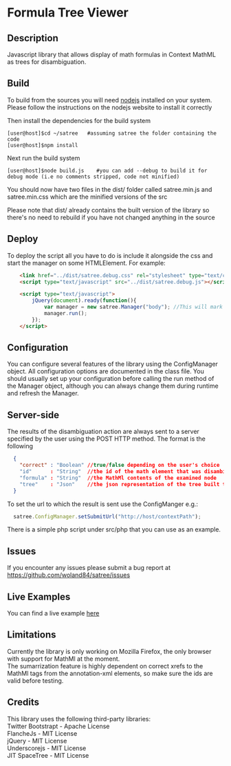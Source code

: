 Formula Tree Viewer
===================

Description
-----------
Javascript library that allows display of math formulas in Context MathML as trees for disambiguation.


Build
-----
To build from the sources you will need [nodejs](http://nodejs.org/) installed on your system. 
Please follow the instructions on the nodejs website to install it correctly

Then install the dependencies for the build system

```
[user@host]$cd ~/satree   #assuming satree the folder containing the code  
[user@host]$npm install  
```

Next run the build system

```
[user@host]$node build.js    #you can add --debug to build it for debug mode (i.e no comments stripped, code not minified)  
```

You should now have two files in the dist/ folder called satree.min.js and satree.min.css which are the minified versions
of the src

Please note that dist/ already contains the built version of the library so there's no need to rebuild if you have not changed
anything in the source

Deploy
------
To deploy the script all you have to do is include it alongside the css and start the manager on some HTMLElement. For example:


```html
	<link href="../dist/satree.debug.css" rel="stylesheet" type="text/css" />
	<script type="text/javascript" src="../dist/satree.debug.js"></script>

    <script type="text/javascript">
        jQuery(document).ready(function(){
            var manager = new satree.Manager("body"); //This will mark any mathml elements under body
            manager.run();					
        });
	</script>
```

Configuration
-------------
You can configure several features of the library using the ConfigManager object. All configuration options are documented
in the class file.
You should usually set up your configuration before calling the run method of the Manager object, although you can always
change them during runtime and refresh the Manager.

Server-side
-----------
The results of the disambiguation action are always sent to a server specified by the user using the POST HTTP method.
The format is the following

```json
  {
    "correct" : "Boolean" //true/false depending on the user's choice
    "id"      : "String"  //the id of the math element that was disambiguated
    "formula" : "String"  //the MathMl contents of the examined node
    "tree"    : "Json"    //the json representation of the tree built to represent the MathMl
  }
```

To set the url to which the result is sent use the ConfigManger e.g.:
```Javascript
  satree.ConfigManager.setSubmitUrl("http://host/contextPath");
```

There is a simple php script under src/php that you can use as an example.

Issues
------
If you encounter any issues please submit a bug report at https://github.com/woland84/satree/issues


Live Examples
------------
You can find a live example [here](http://kwarc.flanche.net/mathViewer)

Limitations
-----------
Currently the library is only working on Mozilla Firefox, the only browser with support for MathMl at the moment.  
The sumarrization feature is highly dependent on correct xrefs to the MathMl tags from the annotation-xml elements, so make sure the ids are valid before testing.

Credits
-------
This library uses the following third-party libraries:  
Twitter Bootstrapt - Apache License  
FlancheJs 		   - MIT License  
jQuery			   - MIT License  
Underscorejs	   - MIT License  
JIT SpaceTree 	   - MIT License  

